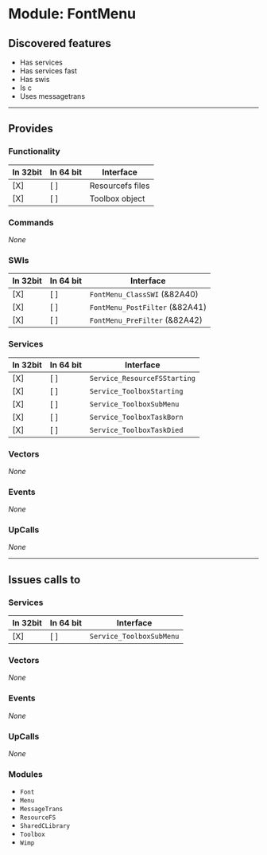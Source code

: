 # Module: FontMenu

## Discovered features


* Has services
* Has services fast
* Has swis
* Is c
* Uses messagetrans

---

## Provides

### Functionality

| In 32bit | In 64 bit | Interface |
|----------|-----------|-----------|
| [X]      | [ ]       | Resourcefs files |
| [X]      | [ ]       | Toolbox object |

### Commands


*None*


### SWIs


| In 32bit | In 64 bit | Interface |
|----------|-----------|-----------|
| [X]      | [ ]       | `FontMenu_ClassSWI` (&82A40) |
| [X]      | [ ]       | `FontMenu_PostFilter` (&82A41) |
| [X]      | [ ]       | `FontMenu_PreFilter` (&82A42) |


### Services


| In 32bit | In 64 bit | Interface |
|----------|-----------|-----------|
| [X]      | [ ]       | `Service_ResourceFSStarting` |
| [X]      | [ ]       | `Service_ToolboxStarting` |
| [X]      | [ ]       | `Service_ToolboxSubMenu` |
| [X]      | [ ]       | `Service_ToolboxTaskBorn` |
| [X]      | [ ]       | `Service_ToolboxTaskDied` |


### Vectors


*None*


### Events


*None*


### UpCalls


*None*


---

## Issues calls to

### Services


| In 32bit | In 64 bit | Interface |
|----------|-----------|-----------|
| [X]      | [ ]       | `Service_ToolboxSubMenu` |


### Vectors


*None*


### Events


*None*


### UpCalls


*None*


### Modules


* `Font`
* `Menu`
* `MessageTrans`
* `ResourceFS`
* `SharedCLibrary`
* `Toolbox`
* `Wimp`


